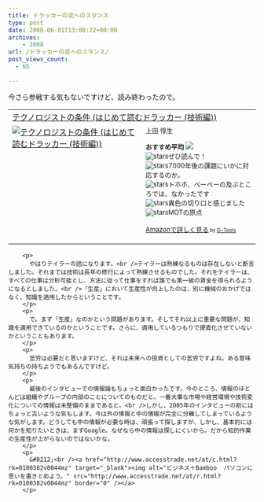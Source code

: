 ```yaml
---
title: ドラッカーの泥へのスタンス
type: post
date: 2008-06-01T13:08:22+00:00
archives:
    - 2008
url: /ドラッカーの泥へのスタンス/
post_views_count:
  - 65

---
```

今さら参戦する気もないですけど、読み終わったので。

<table cellpadding="5" border="0">
  <tr>
    <td colspan="2">
      <a href="http://www.amazon.co.jp/gp/redirect.html%3FASIN=4478300720%26tag=konnokiyotaka-22%26lcode=xm2%26cID=2025%26ccmID=165953%26location=/o/ASIN/4478300720%253FSubscriptionId=0G91FPYVW6ZGWBH4Y9G2" target="_blank">テクノロジストの条件 (はじめて読むドラッカー (技術編))</a><img height="1" alt="" src="http://www.assoc-amazon.jp/e/ir?t=konnokiyotaka-22&l=ur2&o=9" width="1" border="0" />
    </td>
  </tr>
  
  <tr>
    <td valign="top">
      <a href="http://www.amazon.co.jp/gp/redirect.html%3FASIN=4478300720%26tag=konnokiyotaka-22%26lcode=xm2%26cID=2025%26ccmID=165953%26location=/o/ASIN/4478300720%253FSubscriptionId=0G91FPYVW6ZGWBH4Y9G2" target="_blank"><img alt="テクノロジストの条件 (はじめて読むドラッカー (技術編))" src="https://i0.wp.com/ecx.images-amazon.com/images/I/514BECPEBVL._SL160_.jpg" border="0" data-recalc-dims="1" /></a>
    </td>
    <td valign="top">
      <font size="-1">上田 惇生 </p>
      <p>
        <strong>おすすめ平均</strong> <img src="https://i2.wp.com/g-images.amazon.com/images/G/01/detail/stars-4-5.gif" data-recalc-dims="1" /><br /><img alt="stars" src="https://i1.wp.com/g-images.amazon.com/images/G/01/detail/stars-5-0.gif" data-recalc-dims="1" />ぜひ読んで！<br /><img alt="stars" src="https://i1.wp.com/g-images.amazon.com/images/G/01/detail/stars-5-0.gif" data-recalc-dims="1" />7000年後の課題にいかに対応するのか。<br /><img alt="stars" src="https://i0.wp.com/g-images.amazon.com/images/G/01/detail/stars-3-0.gif" data-recalc-dims="1" />トホホ、ペーペーの及ぶところでは、なかったです<br /><img alt="stars" src="https://i2.wp.com/g-images.amazon.com/images/G/01/detail/stars-4-0.gif" data-recalc-dims="1" />異色の切り口と感じました<br /><img alt="stars" src="https://i2.wp.com/g-images.amazon.com/images/G/01/detail/stars-4-0.gif" data-recalc-dims="1" />MOTの原点
      </p>
      <p>
        <a href="http://www.amazon.co.jp/gp/redirect.html%3FASIN=4478300720%26tag=konnokiyotaka-22%26lcode=xm2%26cID=2025%26ccmID=165953%26location=/o/ASIN/4478300720%253FSubscriptionId=0G91FPYVW6ZGWBH4Y9G2" target="_blank">Amazonで詳しく見る</a></font><font size="-2"> by <a href="http://www.goodpic.com/mt/aws/index.html">G-Tools</a></font></td> </tr> </tbody> </table> 
        
        <p>
          やはりテイラーの話になります。<br />テイラーは熟練なるものは存在しないと断言しました。それまでは技術は長年の修行によって熟練させるものでした。それをテイラーは、すべての仕事は分析可能とし、方法に従って仕事をすれば誰でも第一級の賃金を得られるようになるとしました。<br />「生産」において生産性が向上したのは、別に機械のおかげではなく、知識を適用したからということです。
        </p>
        <p>
          で。まず「生産」なのかという問題があります。そしてそれ以上に重要な問題が、知識を適用できているのかということです。さらに、適用しているつもりで硬直化させていないかということもあります。
        </p>
        <p>
          苦労は必要だと思いますけど、それは未来への投資としての苦労ですよね。ある意味気持ちの持ちようでもあるんですけど。
        </p>
        <p>
          最後のインタビューでの情報論もちょっと面白かったです。今のところ、情報のほとんどは組織やグループの内部のことについてのものだと。一番大事な市場や経営環境や技術変化についての情報は未整備のままであると。<br />しかし、2005年のインタビューの割にはちょっと古いような気もします。今は外の情報と中の情報が完全に分離してしまっているような気がします。どうしても中の情報が必要な時は、頑張って探しますが、しかし、基本的には何かを知りたいときは、まずGoogle。なぜなら中の情報は探しにくいから。だから知的作業の生産性が上がらないのではないかな。
        </p>
        <p>
          &#8212;<br /><a href="http://www.accesstrade.net/at/c.html?rk=0100382v0044mz" target="_blank"><img alt="ビジネス＋Bamboo  パソコンに思いを書きとめよう。" src="http://www.accesstrade.net/at/r.html?rk=0100382v0044mz" border="0" /></a>
        </p>
